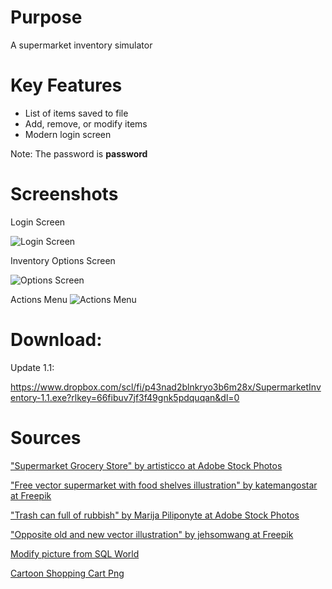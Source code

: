 # Purpose
A supermarket inventory simulator
 # Key Features
 * List of items saved to file
 * Add, remove, or modify items
 * Modern login screen

Note: The password is **password**

# Screenshots
Login Screen

![Login Screen](https://i.ibb.co/PGh9kMf/Screenshot-2023-12-06-134911.png)

Inventory Options Screen

![Options Screen](https://i.ibb.co/0D7GCqb/Screenshot-2023-10-21-141221.png)

Actions Menu
![Actions Menu](https://i.ibb.co/D8hFXj0/Screenshot-2024-02-17-104627.png)
# Download:
Update 1.1:

https://www.dropbox.com/scl/fi/p43nad2blnkryo3b6m28x/SupermarketInventory-1.1.exe?rlkey=66fibuv7jf3f49gnk5pdquqan&dl=0

# Sources

["Supermarket Grocery Store" by artisticco at Adobe Stock Photos](https://stock.adobe.com/search?k=cartoon+supermarket&asset_id=127541046)

["Free vector supermarket with food shelves illustration" by katemangostar at Freepik](https://www.freepik.com/free-vector/supermarket-with-food-shelves-illustration_3297820.htm#query=supermarket%20cartoon&position=0&from_view=keyword)

["Trash can full of rubbish" by Marija Piliponyte at Adobe Stock Photos](https://stock.adobe.com/search?k=trash+can+cartoon&asset_id=100830164)

["Opposite old and new vector illustration" by jehsomwang at Freepik](https://www.freepik.com/premium-vector/opposite-old-new-vector-illustration_3519446.htm)

[Modify picture from SQL World](https://www.complexsql.com/alter-table-add-column-alter-table-modify-alter-table-rename/)

[Cartoon Shopping Cart Png](https://www.pngkit.com/view/u2q8u2e6t4i1y3a9_cartoon-shopping-cart-png/)
